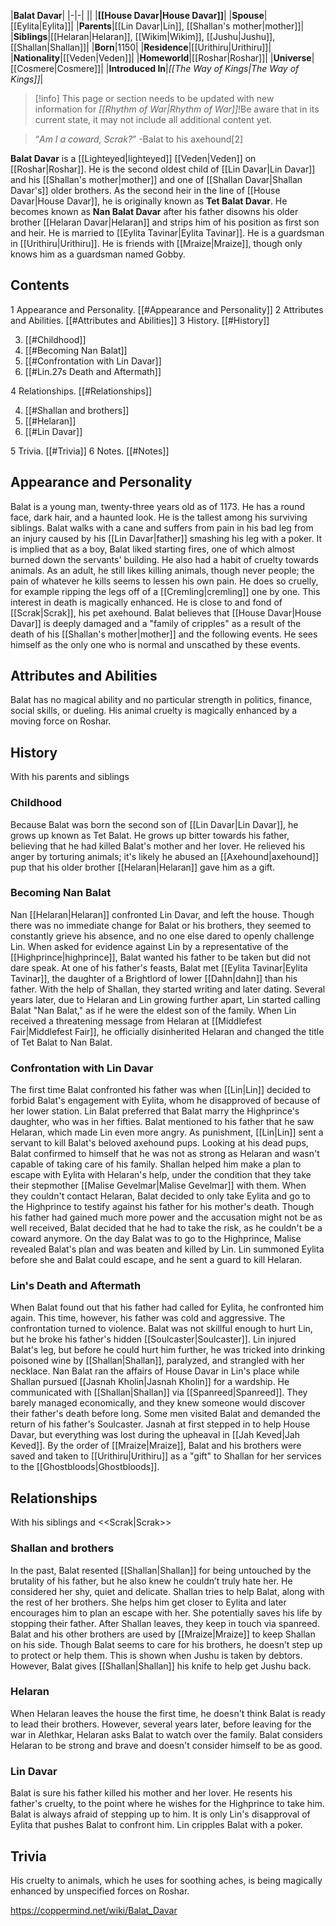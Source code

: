 |**Balat Davar**|
|-|-|
||
|**[[House Davar\|House Davar]]**|
|**Spouse**|[[Eylita\|Eylita]]|
|**Parents**|[[Lin Davar\|Lin]], [[Shallan's mother\|mother]]|
|**Siblings**|[[Helaran\|Helaran]], [[Wikim\|Wikim]], [[Jushu\|Jushu]], [[Shallan\|Shallan]]|
|**Born**|1150|
|**Residence**|[[Urithiru\|Urithiru]]|
|**Nationality**|[[Veden\|Veden]]|
|**Homeworld**|[[Roshar\|Roshar]]|
|**Universe**|[[Cosmere\|Cosmere]]|
|**Introduced In**|*[[The Way of Kings\|The Way of Kings]]*|

> [!info] This page or section needs to be updated with new information for *[[Rhythm of War\|Rhythm of War]]*!Be aware that in its current state, it may not include all additional content yet.

>“*Am I a coward, Scrak?*”
\-Balat to his axehound[2]


**Balat Davar** is a [[Lighteyed\|lighteyed]] [[Veden\|Veden]] on [[Roshar\|Roshar]]. He is the second oldest child of [[Lin Davar\|Lin Davar]] and his [[Shallan's mother\|mother]] and one of [[Shallan Davar\|Shallan Davar's]] older brothers. As the second heir in the line of [[House Davar\|House Davar]], he is originally known as **Tet Balat Davar**. He becomes known as **Nan Balat Davar** after his father disowns his older brother [[Helaran Davar\|Helaran]] and strips him of his position as first son and heir. He is married to [[Eylita Tavinar\|Eylita Tavinar]]. He is a guardsman in [[Urithiru\|Urithiru]]. He is friends with [[Mraize\|Mraize]], though only knows him as a guardsman named Gobby.

## Contents

1 Appearance and Personality. [[#Appearance and Personality]] 
2 Attributes and Abilities. [[#Attributes and Abilities]] 
3 History. [[#History]] 

3. [[#Childhood]] 
3. [[#Becoming Nan Balat]] 
3. [[#Confrontation with Lin Davar]] 
3. [[#Lin.27s Death and Aftermath]] 


4 Relationships. [[#Relationships]] 

4. [[#Shallan and brothers]] 
4. [[#Helaran]] 
4. [[#Lin Davar]] 


5 Trivia. [[#Trivia]] 
6 Notes. [[#Notes]] 


## Appearance and Personality
 
Balat is a young man, twenty-three years old as of 1173. He has a round face, dark hair, and a haunted look. He is the tallest among his surviving siblings. Balat walks with a cane and suffers from pain in his bad leg from an injury caused by his [[Lin Davar\|father]] smashing his leg with a poker.
It is implied that as a boy, Balat liked starting fires, one of which almost burned down the servants' building. He also had a habit of cruelty towards animals. As an adult, he still likes killing animals, though never people; the pain of whatever he kills seems to lessen his own pain. He does so cruelly, for example ripping the legs off of a [[Cremling\|cremling]] one by one. This interest in death is magically enhanced.
He is close to and fond of [[Scrak\|Scrak]], his pet axehound.
Balat believes that [[House Davar\|House Davar]] is deeply damaged and a "family of cripples" as a result of the death of his [[Shallan's mother\|mother]] and the following events. He sees himself as the only one who is normal and unscathed by these events.

## Attributes and Abilities
Balat has no magical ability and no particular strength in politics, finance, social skills, or dueling. His animal cruelty is magically enhanced by a moving force on Roshar.

## History
  With his parents and siblings
### Childhood
Because Balat was born the second son of [[Lin Davar\|Lin Davar]], he grows up known as Tet Balat. He grows up bitter towards his father, believing that he had killed Balat's mother and her lover. He relieved his anger by torturing animals; it's likely he abused an [[Axehound\|axehound]] pup that his older brother [[Helaran\|Helaran]] gave him as a gift.

### Becoming Nan Balat
Nan [[Helaran\|Helaran]] confronted Lin Davar, and left the house. Though there was no immediate change for Balat or his brothers, they seemed to constantly grieve his absence, and no one else dared to openly challenge Lin. When asked for evidence against Lin by a representative of the [[Highprince\|highprince]], Balat wanted his father to be taken but did not dare speak.
At one of his father's feasts, Balat met [[Eylita Tavinar\|Eylita Tavinar]], the daughter of a Brightlord of lower [[Dahn\|dahn]] than his father. With the help of Shallan, they started writing and later dating.
Several years later, due to Helaran and Lin growing further apart, Lin started calling Balat "Nan Balat," as if he were the eldest son of the family. When Lin received a threatening message from Helaran at [[Middlefest Fair\|Middlefest Fair]], he officially disinherited Helaran and changed the title of Tet Balat to Nan Balat.

### Confrontation with Lin Davar
The first time Balat confronted his father was when [[Lin\|Lin]] decided to forbid Balat's engagement with Eylita, whom he disapproved of because of her lower station. Lin Balat preferred that Balat marry the Highprince's daughter, who was in her fifties. Balat mentioned to his father that he saw Helaran, which made Lin even more angry. As punishment, [[Lin\|Lin]] sent a servant to kill Balat's beloved axehound pups.
Looking at his dead pups, Balat confirmed to himself that he was not as strong as Helaran and wasn't capable of taking care of his family. Shallan helped him make a plan to escape with Eylita with Helaran's help, under the condition that they take their stepmother [[Malise Gevelmar\|Malise Gevelmar]] with them. When they couldn't contact Helaran, Balat decided to only take Eylita and go to the Highprince to testify against his father for his mother's death. Though his father had gained much more power and the accusation might not be as well received, Balat decided that he had to take the risk, as he couldn't be a coward anymore.
On the day Balat was to go to the Highprince, Malise revealed Balat's plan and was beaten and killed by Lin. Lin summoned Eylita before she and Balat could escape, and he sent a guard to kill Helaran.

### Lin's Death and Aftermath
When Balat found out that his father had called for Eylita, he confronted him again. This time, however, his father was cold and aggressive. The confrontation turned to violence. Balat was not skillful enough to hurt Lin, but he broke his father's hidden [[Soulcaster\|Soulcaster]]. Lin injured Balat's leg, but before he could hurt him further, he was tricked into drinking poisoned wine by [[Shallan\|Shallan]], paralyzed, and strangled with her necklace.
Nan Balat ran the affairs of House Davar in Lin's place while Shallan pursued [[Jasnah Kholin\|Jasnah Kholin]] for a wardship. He communicated with [[Shallan\|Shallan]] via [[Spanreed\|Spanreed]]. They barely managed economically, and they knew someone would discover their father's death before long. Some men visited Balat and demanded the return of his father's Soulcaster.
Jasnah at first stepped in to help House Davar, but everything was lost during the upheaval in [[Jah Keved\|Jah Keved]]. By the order of [[Mraize\|Mraize]], Balat and his brothers were saved and taken to [[Urithiru\|Urithiru]] as a "gift" to Shallan for her services to the [[Ghostbloods\|Ghostbloods]].

## Relationships
  With his siblings and <<Scrak\|Scrak>>
### Shallan and brothers
In the past, Balat resented [[Shallan\|Shallan]] for being untouched by the brutality of his father, but he also knew he couldn’t truly hate her. He considered her shy, quiet and delicate. Shallan tries to help Balat, along with the rest of her brothers. She helps him get closer to Eylita and later encourages him to plan an escape with her. She potentially saves his life by stopping their father.
After Shallan leaves, they keep in touch via spanreed. Balat and his other brothers are used by [[Mraize\|Mraize]] to keep Shallan on his side.
Though Balat seems to care for his brothers, he doesn’t step up to protect or help them. This is shown when Jushu is taken by debtors. However, Balat gives [[Shallan\|Shallan]] his knife to help get Jushu back.

### Helaran
When Helaran leaves the house the first time, he doesn't think Balat is ready to lead their brothers. However, several years later, before leaving for the war in Alethkar, Helaran asks Balat to watch over the family. Balat considers Helaran to be strong and brave and doesn't consider himself to be as good.

### Lin Davar
Balat is sure his father killed his mother and her lover. He resents his father's cruelty, to the point where he wishes for the Highprince to take him. Balat is always afraid of stepping up to him. It is only Lin's disapproval of Eylita that pushes Balat to confront him. Lin cripples Balat with a poker.

## Trivia
His cruelty to animals, which he uses for soothing aches, is being magically enhanced by unspecified forces on Roshar.


https://coppermind.net/wiki/Balat_Davar